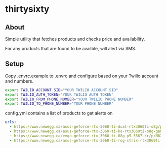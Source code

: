 # thirtysixty

## About
Simple utility that fetches products and checks price and availability.

For any products that are found to be availble, will alert via SMS.


## Setup
Copy .envrc.example to .envrc and configure based on your Twilio account and numbers.

```bash
export TWILIO_ACCOUNT_SID="YOUR TWILIO ACCOUNT SID"
export TWILIO_AUTH_TOKEN="YOUR TWILIO AUTH TOKEN"
export TWILIO_FROM_PHONE_NUMBER="YOUR TWILIO PHONE NUMBER"
export TWILIO_TO_PHONE_NUMBER="YOUR PHONE NUMBER"
```


config.yml contains a list of products to get alerts on

```yaml
urls:
  - https://www.newegg.ca/asus-geforce-rtx-3060-ti-dual-rtx3060ti-o8g/p/N82E16814126468?Description=3060%20ti&cm_re=3060_ti-_-14-126-468-_-Product
  - https://www.newegg.ca/asus-geforce-rtx-3060-ti-ko-rtx3060ti-o8g-gaming/p/N82E16814126474?Description=3060%20ti&cm_re=3060_ti-_-14-126-474-_-Product
  - https://www.newegg.ca/evga-geforce-rtx-3060-ti-08g-p5-3667-kr/p/N82E16814487537?Description=3060%20ti&cm_re=3060_ti-_-14-487-537-_-Product
  - https://www.newegg.ca/asus-geforce-rtx-3060-ti-rog-strix-rtx3060ti-o8g-gaming/p/N82E16814126470?Description=3060%20ti&cm_re=3060_ti-_-14-126-470-_-Product
```
